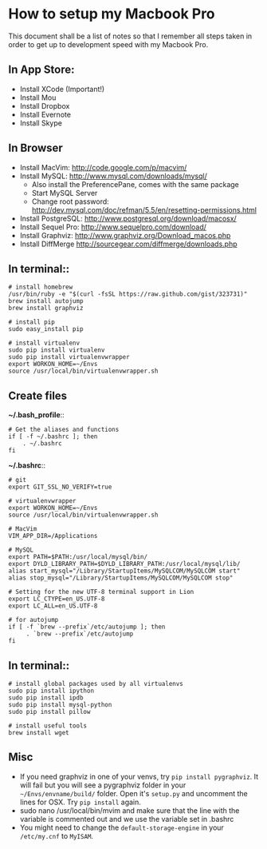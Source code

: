 # How to setup my Macbook Pro

This document shall be a list of notes so that I remember all steps taken in order to get up to development speed with my Macbook Pro.

## In App Store:

* Install XCode (Important!)
* Install Mou
* Install Dropbox
* Install Evernote
* Install Skype

## In Browser
* Install MacVim: http://code.google.com/p/macvim/
* Install MySQL: http://www.mysql.com/downloads/mysql/
  * Also install the PreferencePane, comes with the same package
  * Start MySQL Server
  * Change root password: http://dev.mysql.com/doc/refman/5.5/en/resetting-permissions.html
* Install PostgreSQL: http://www.postgresql.org/download/macosx/
* Install Sequel Pro: http://www.sequelpro.com/download/
* Install Graphviz: http://www.graphviz.org/Download_macos.php
* Install DiffMerge http://sourcegear.com/diffmerge/downloads.php

## In terminal::

    # install homebrew
    /usr/bin/ruby -e "$(curl -fsSL https://raw.github.com/gist/323731)"
    brew install autojump
    brew install graphviz

	# install pip
    sudo easy_install pip

	# install virtualenv
	sudo pip install virtualenv
	sudo pip install virtualenvwrapper
	export WORKON_HOME=~/Envs
	source /usr/local/bin/virtualenvwrapper.sh

## Create files

**~/.bash_profile**::

    # Get the aliases and functions
    if [ -f ~/.bashrc ]; then
        . ~/.bashrc
    fi

**~/.bashrc**::
    
    # git
    export GIT_SSL_NO_VERIFY=true 

    # virtualenvwrapper
    export WORKON_HOME=~/Envs
    source /usr/local/bin/virtualenvwrapper.sh

    # MacVim
    VIM_APP_DIR=/Applications

	# MySQL
	export PATH=$PATH:/usr/local/mysql/bin/
    export DYLD_LIBRARY_PATH=$DYLD_LIBRARY_PATH:/usr/local/mysql/lib/ 
    alias start_mysql="/Library/StartupItems/MySQLCOM/MySQLCOM start"
    alias stop_mysql="/Library/StartupItems/MySQLCOM/MySQLCOM stop"

    # Setting for the new UTF-8 terminal support in Lion
    export LC_CTYPE=en_US.UTF-8
    export LC_ALL=en_US.UTF-8

    # for autojump
    if [ -f `brew --prefix`/etc/autojump ]; then
         . `brew --prefix`/etc/autojump
    fi

## In terminal::

	# install global packages used by all virtualenvs
	sudo pip install ipython
	sudo pip install ipdb
	sudo pip install mysql-python
	sudo pip install pillow

    # install useful tools
    brew install wget

## Misc

* If you need graphviz in one of your venvs, try ``pip install pygraphviz``.
  It will fail but you will see a pygraphviz folder in your 
  ``~/Envs/envname/build/`` folder. Open it's ``setup.py`` and uncomment
  the lines for OSX. Try ``pip install`` again.
* sudo nano /usr/local/bin/mvim and make sure that the line with the variable
  is commented out and we use the variable set in .bashrc
* You might need to change the ``default-storage-engine`` in your
  ``/etc/my.cnf`` to ``MyISAM``.
